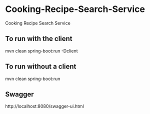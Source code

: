 # Cooking-Recipe-Search-Service
Cooking Recipe Search Service
## To run with the client
mvn clean spring-boot:run -Dclient
## To run without a client
mvn clean spring-boot:run
## Swagger
http://localhost:8080/swagger-ui.html
